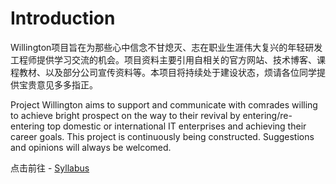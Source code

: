 # Introduction

Willington项目旨在为那些心中信念不甘熄灭、志在职业生涯伟大复兴的年轻研发工程师提供学习交流的机会。项目资料主要引用自相关的官方网站、技术博客、课程教材、以及部分公司宣传资料等。本项目将持续处于建设状态，烦请各位同学提供宝贵意见多多指正。

Project Willington aims to support and communicate with comrades willing to achieve bright prospect on the way to their revival by entering/re-entering top domestic or international IT enterprises and achieving their career goals. This project is continuously being constructed. Suggestions and opinions will always be welcomed.

点击前往 - [Syllabus](syllabus.md)

